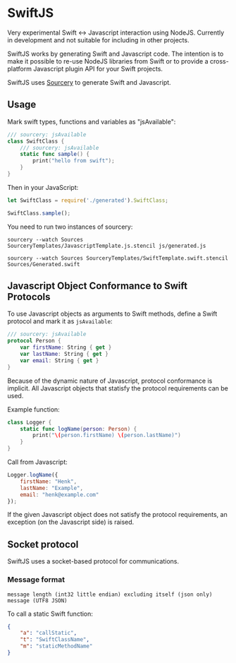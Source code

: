 # SwiftJS

Very experimental Swift <-> Javascript interaction using NodeJS. Currently in development and not suitable for including in other projects.

SwiftJS works by generating Swift and Javascript code. The intention is to make it possible to re-use NodeJS libraries from Swift or to provide a cross-platform Javascript plugin API for your Swift projects.

SwiftJS uses [Sourcery](https://github.com/krzysztofzablocki/Sourcery) to generate Swift and Javascript.

## Usage

Mark swift types, functions and variables as "jsAvailable":

```swift
/// sourcery: jsAvailable
class SwiftClass {
    /// sourcery: jsAvailable
    static func sample() {
        print("hello from swift");
    }
}
```

Then in your JavaScript:

```javascript
let SwiftClass = require('./generated').SwiftClass;

SwiftClass.sample();
```

You need to run two instances of sourcery:

`sourcery --watch Sources SourceryTemplates/JavascriptTemplate.js.stencil js/generated.js`

`sourcery --watch Sources SourceryTemplates/SwiftTemplate.swift.stencil Sources/Generated.swift`

## Javascript Object Conformance to Swift Protocols

To use Javascript objects as arguments to Swift methods, define a Swift protocol and mark it as `jsAvailable`:

```swift
/// sourcery: jsAvailable
protocol Person {
	var firstName: String { get }
	var lastName: String { get }
	var email: String { get }
}
```

Because of the dynamic nature of Javascript, protocol conformance is implicit. All Javascript objects that statisfy the protocol requirements can be used.

Example function:

```swift
class Logger {
	static func logName(person: Person) {
		print("\(person.firstName) \(person.lastName)")
	}
}
```

Call from Javascript:

```javascript
Logger.logName({
	firstName: "Henk",
	lastName: "Example",
	email: "henk@example.com"
});
```

If the given Javascript object does not satisfy the protocol requirements, an exception (on the Javascript side) is raised.

## Socket protocol

SwiftJS uses a socket-based protocol for communications.

### Message format

```
message length (int32 little endian) excluding itself (json only)
message (UTF8 JSON)
```

To call a static Swift function:

```json
{
    "a": "callStatic",
    "t": "SwiftClassName",
    "m": "staticMethodName"
}
```
